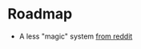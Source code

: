 # Roadmap

- A less "magic" system [from reddit](https://www.reddit.com/r/laravel/comments/3ugt4h/need_feedback_package_attribute_manipulation/cxf4gs8)
